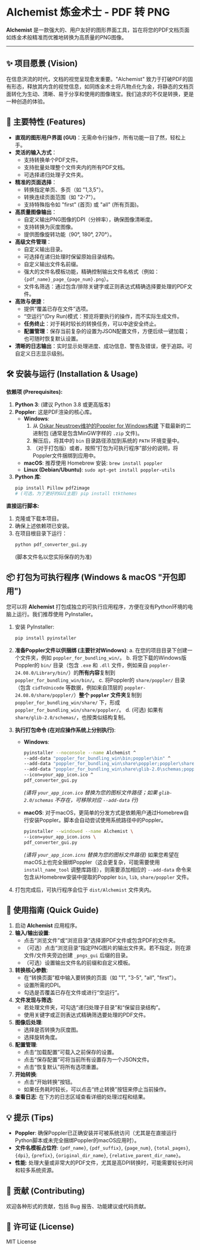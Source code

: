 # Alchemist 炼金术士 - PDF 转 PNG

**Alchemist** 是一款强大的、用户友好的图形界面工具，旨在将您的PDF文档页面如炼金术般精准而优雅地转换为高质量的PNG图像。

---

## ✨ 项目愿景 (Vision)

在信息洪流的时代，文档的视觉呈现愈发重要。"Alchemist" 致力于打破PDF的固有形态，释放其内含的视觉信息，如同炼金术士将凡物点化为金，将静态的文档页面转化为生动、清晰、易于分享和使用的图像瑰宝。我们追求的不仅是转换，更是一种创造的体验。

## 🚀 主要特性 (Features)

* **直观的图形用户界面 (GUI)**：无需命令行操作，所有功能一目了然，轻松上手。
* **灵活的输入方式**：
    * 支持转换单个PDF文件。
    * 支持批量处理整个文件夹内的所有PDF文档。
    * 可选择递归处理子文件夹。
* **精准的页面选择**：
    * 转换指定单页、多页（如 "1,3,5"）。
    * 转换连续页面范围（如 "2-7"）。
    * 支持特殊指令如 "first" (首页) 或 "all" (所有页面)。
* **高质量图像输出**：
    * 自定义输出PNG图像的DPI（分辨率），确保图像清晰度。
    * 支持转换为灰度图像。
    * 提供图像旋转功能（90°, 180°, 270°）。
* **高级文件管理**：
    * 自定义输出目录。
    * 可选择在递归处理时保留原始目录结构。
    * 自定义输出文件名前缀。
    * 强大的文件名模板功能，精确控制输出文件名格式（例如：`{pdf_name}_page_{page_num}.png`）。
    * 文件名筛选：通过包含/排除关键字或正则表达式精确选择要处理的PDF文件。
* **高效与便捷**：
    * 提供“覆盖已存在文件”选项。
    * “空运行”(Dry Run)模式：预览将要执行的操作，而不实际生成文件。
    * **任务终止**：对于耗时较长的转换任务，可以中途安全终止。
    * **配置管理**：保存当前复杂的设置为JSON配置文件，方便后续一键加载；也可随时恢复默认设置。
* **清晰的日志输出**：实时显示处理进度、成功信息、警告及错误，便于追踪。可自定义日志显示级别。

## 🛠️ 安装与运行 (Installation & Usage)

**依赖项 (Prerequisites):**

1.  **Python 3**: (建议 Python 3.8 或更高版本)
2.  **Poppler**: 这是PDF渲染的核心库。
    * **Windows**:
        1.  从 [Oskar Neustroev维护的Poppler for Windows构建](https://github.com/oschwartz10612/poppler-windows/releases) 下载最新的二进制包 (通常是包含MinGW字样的 `.zip` 文件)。
        2.  解压后，将其中的 `bin` 目录路径添加到系统的 `PATH` 环境变量中。
        3.  （对于打包版）或者，按照“打包为可执行程序”部分的说明，将Poppler文件捆绑到应用中。
    * **macOS**: 推荐使用 Homebrew 安装: `brew install poppler`
    * **Linux (Debian/Ubuntu)**: `sudo apt-get install poppler-utils`
3.  **Python 库**:
    ```bash
    pip install Pillow pdf2image
    # (可选，为了更好的GUI主题) pip install ttkthemes
    ```

**直接运行脚本:**

1.  克隆或下载本项目。
2.  确保上述依赖项已安装。
3.  在项目根目录下运行：
    ```bash
    python pdf_converter_gui.py 
    ```
    (脚本文件名以您实际保存的为准)

## 📦 打包为可执行程序 (Windows & macOS "开包即用")

您可以将 **Alchemist** 打包成独立的可执行应用程序，方便在没有Python环境的电脑上运行。我们推荐使用 PyInstaller。

1.  安装 PyInstaller:
    ```bash
    pip install pyinstaller
    ```

2.  **准备Poppler文件以供捆绑 (主要针对Windows)**:
    a.  在您的项目目录下创建一个文件夹，例如 `poppler_for_bundling_win/`。
    b.  将您下载的Windows版Poppler的 `bin/` 目录（包含 `.exe` 和 `.dll` 文件，例如来自 `poppler-24.08.0/Library/bin/`）的**所有内容**复制到 `poppler_for_bundling_win/bin/`。
    c.  将Poppler的 `share/poppler/` 目录（包含 `cidToUnicode` 等数据，例如来自顶层的 `poppler-24.08.0/share/poppler/`）**整个 `poppler` 文件夹**复制到 `poppler_for_bundling_win/share/` 下，形成 `poppler_for_bundling_win/share/poppler/`。
    d.  (可选) 如果有 `share/glib-2.0/schemas/`，也按类似结构复制。

3.  **执行打包命令 (在对应操作系统上分别执行)**:

    * **Windows**:
        ```bash
        pyinstaller --noconsole --name Alchemist ^
        --add-data "poppler_for_bundling_win\bin;poppler\bin" ^
        --add-data "poppler_for_bundling_win\share\poppler;poppler\share\poppler" ^
        --add-data "poppler_for_bundling_win\share\glib-2.0\schemas;poppler\share\glib-2.0\schemas" ^
        --icon=your_app_icon.ico ^
        pdf_converter_gui.py
        ```
        *(请将 `your_app_icon.ico` 替换为您的图标文件路径；如果 `glib-2.0/schemas` 不存在，可移除对应 `--add-data` 行)*

    * **macOS**:
        对于macOS，更简单的分发方式是依赖用户通过Homebrew自行安装Poppler。脚本会自动尝试使用系统路径中的Poppler。
        ```bash
        pyinstaller --windowed --name Alchemist \
        --icon=your_app_icon.icns \
        pdf_converter_gui.py
        ```
        *(请将 `your_app_icon.icns` 替换为您的图标文件路径)*
        如果您希望在macOS上也完全捆绑Poppler（这会更复杂，可能需要使用 `install_name_tool` 调整库路径），则需要添加相应的 `--add-data` 命令来包含从Homebrew安装中提取的Poppler `bin`, `lib`, `share/poppler` 文件。

4.  打包完成后，可执行程序会位于 `dist/Alchemist` 文件夹内。

## 📖 使用指南 (Quick Guide)

1.  启动 **Alchemist** 应用程序。
2.  **输入/输出设置**:
    * 点击“浏览文件”或“浏览目录”选择源PDF文件或包含PDF的文件夹。
    * （可选）点击“浏览目录”指定PNG图片的输出文件夹。若不指定，则在源文件/文件夹旁边创建 `_pngs_gui` 后缀的目录。
    * （可选）设置输出文件名的前缀和自定义模板。
3.  **转换核心参数**:
    * 在“转换页面”框中输入要转换的页面（如 "1", "3-5", "all", "first"）。
    * 设置所需的DPI。
    * 勾选是否覆盖已存在文件或进行“空运行”。
4.  **文件发现与筛选**:
    * 若处理文件夹，可勾选“递归处理子目录”和“保留目录结构”。
    * 使用关键字或正则表达式精确筛选要处理的PDF文件。
5.  **图像后处理**:
    * 选择是否转换为灰度图。
    * 选择旋转角度。
6.  **配置管理**:
    * 点击“加载配置”可载入之前保存的设置。
    * 点击“保存配置”可将当前所有设置存为一个JSON文件。
    * 点击“恢复默认”将所有选项重置。
7.  **开始转换**:
    * 点击“开始转换”按钮。
    * 如果任务耗时较长，可以点击“终止转换”按钮来停止当前操作。
8.  **查看日志**: 在下方的日志区域查看详细的处理过程和结果。

## 💡 提示 (Tips)

* **Poppler**: 确保Poppler已正确安装并可被系统访问（尤其是在直接运行Python脚本或未完全捆绑Poppler的macOS应用时）。
* **文件名模板占位符**: `{pdf_name}`, `{pdf_suffix}`, `{page_num}`, `{total_pages}`, `{dpi}`, `{prefix}`, `{original_dir_name}`, `{relative_parent_dir_name}`。
* **性能**: 处理大量或非常大的PDF文件，尤其是高DPI转换时，可能需要较长时间和较多系统资源。

## 🤝 贡献 (Contributing)

欢迎各种形式的贡献，包括 Bug 报告、功能建议或代码贡献。

## 📄 许可证 (License)

MIT License
